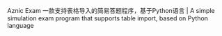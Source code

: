 Aznic Exam
一款支持表格导入的简易答题程序，基于Python语言 | A simple simulation exam program that supports table import, based on Python language
